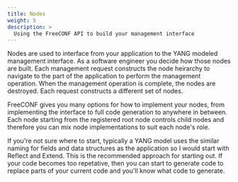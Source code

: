 ```yaml
---
title: Nodes
weight: 5
description: >
  Using the FreeCONF API to build your management interface
---
```


Nodes are used to interface from your application to the YANG modeled management interface.  As a software engineer you decide how those nodes are built. Each management request constructs the node heirarchy to navigate to the part of the application to perform the management operation.  When the management operation is complete, the nodes are destroyed.  Each request constructs a different set of nodes.

FreeCONF gives you many options for how to implement your nodes, from implementing the interface to full code generation to anywhere in between.  Each node starting from the registered root node controls child nodes and therefore you can mix node implementations to suit each node's role.

If you're not sure where to start, typically a YANG model uses the similar naming for fields and data structures as the application so I would start with Reflect and Extend. This is the recommended approach for starting out. If your code becomes too repetative, then you can start to generate code to replace parts of your current code and you'll know what code to generate.

